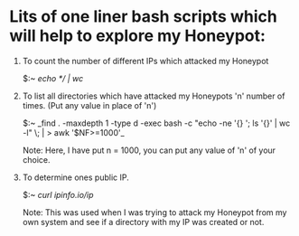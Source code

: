 # Lits of one liner bash scripts which will help to explore my Honeypot:

1) To count the number of different IPs which attacked my Honeypot
	
	$:~ _echo */ | wc_


2) To list all directories which have attacked my Honeypots 'n' number of times. (Put any value in place of 'n')

	
	$:~ _find . -maxdepth 1 -type d -exec bash -c "echo -ne '{} '; ls '{}' | wc -l" \; | >  awk '$NF>=1000'_
	
	
	Note: Here, I have put n = 1000, you can put any value of 'n' of your choice.

3) To determine ones public IP.
	
	$:~ _curl ipinfo.io/ip_
	
	Note: This was used when I was trying to attack my Honeypot from my own system and see if a directory with my IP was
	      created or not.
	
